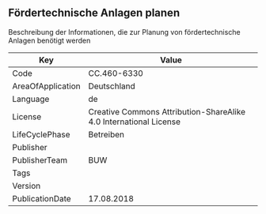 ## Fördertechnische Anlagen planen
Beschreibung der Informationen, die zur Planung von fördertechnische Anlagen benötigt werden

Key | Value |
--|--|
Code | CC.460-6330 |  
AreaOfApplication | Deutschland |  
Language | de |  
License | Creative Commons Attribution-ShareAlike 4.0 International License |  
LifeCyclePhase | Betreiben |  
Publisher | []() |  
PublisherTeam | BUW |  
Tags |  |  
Version |  |  
PublicationDate | 17.08.2018 |  
